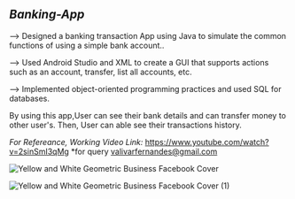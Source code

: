 ## *Banking-App*

--> Designed a banking transaction App using Java to simulate
the common functions of using a simple bank account..

--> Used Android Studio and XML to create a GUI that supports actions
such as an account, transfer, list all accounts, etc.

--> Implemented object-oriented programming practices and used SQL
for databases.

By using this app,User can see their bank details and can transfer money to other user's. Then, User can able see their transactions history.

*For Refereance, Working Video Link:* https://www.youtube.com/watch?v=2sinSmI3qMg
*for query valivarfernandes@gmail.com

![Yellow and White Geometric  Business Facebook Cover](https://user-images.githubusercontent.com/63442418/194692684-f19e2d04-5596-4555-b0c1-169ce3d0ec5c.png)


![Yellow and White Geometric  Business Facebook Cover (1)](https://user-images.githubusercontent.com/63442418/194692699-773fd406-6049-4293-93a3-889ea703f4e3.png)
